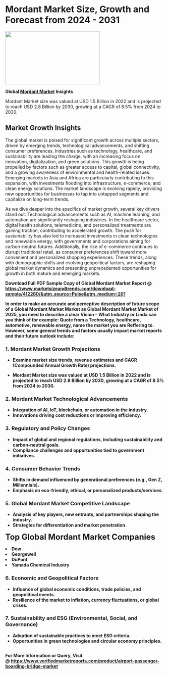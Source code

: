 <H1>Mordant Market Size, Growth and Forecast from 2024 - 2031</H1><img class="aligncenter size-medium wp-image-584254" src="https://thirdeyenews.in/wp-content/uploads/2024/09/Global-Market-Research-300x168.jpeg" alt="" width="300" height="168" /><p><strong>Global&nbsp;<a href="https://www.marketsizeandtrends.com/download-sample/412280/&amp;utm_source=Pulse&amp;utm_medium=201">Mordant Market</a> Insights</strong></p><p>Mordant Market size was valued at USD 1.5 Billion in 2022 and is projected to reach USD 2.8 Billion by 2030, growing at a CAGR of 8.5% from 2024 to 2030.</p><p><h2>Market Growth Insights</h2> <p>The global market is poised for significant growth across multiple sectors, driven by emerging trends, technological advancements, and shifting consumer preferences. Industries such as technology, healthcare, and sustainability are leading the charge, with an increasing focus on innovation, digitalization, and green solutions. This growth is being propelled by factors such as greater access to capital, global connectivity, and a growing awareness of environmental and health-related issues. Emerging markets in Asia and Africa are particularly contributing to this expansion, with investments flooding into infrastructure, e-commerce, and clean energy solutions. The market landscape is evolving rapidly, providing new opportunities for businesses to tap into untapped segments and capitalize on long-term trends.</p> <p><strong></strong></p> <p>As we dive deeper into the specifics of market growth, several key drivers stand out. Technological advancements such as AI, machine learning, and automation are significantly reshaping industries. In the healthcare sector, digital health solutions, telemedicine, and personalized treatments are gaining traction, contributing to accelerated growth. The push for sustainability has also led to increased investments in clean technologies and renewable energy, with governments and corporations aiming for carbon-neutral futures. Additionally, the rise of e-commerce continues to disrupt traditional retail, as consumer preferences shift toward more convenient and personalized shopping experiences. These trends, along with demographic shifts and evolving geopolitical factors, are reshaping global market dynamics and presenting unprecedented opportunities for growth in both mature and emerging markets.</p> <p><strong></p><p><span class=""><strong>Download Full PDF Sample Copy of Global Mordant Market Report</strong> @ <a href="https://www.marketsizeandtrends.com/download-sample/412280/&amp;utm_source=Pulse&amp;utm_medium=201" target="_blank">https://www.marketsizeandtrends.com/download-sample/412280/&amp;utm_source=Pulse&amp;utm_medium=201</a></span></p><p>In order to make an accurate and perceptive description of future scope of a Global&nbsp;Mordant Market Market as Global&nbsp;Mordant Market Market of 2025, you need to describe a clear Vision &ndash; What Industry or Linda can you think of for example: Quote from a Technology, healthcare, automotive, renewable energy, name the market you are Reffering to. However, some general trends and factors usually impact market reports and their future outlook include:</p><h3>1.&nbsp;<strong>Mordant Market Growth Projections</strong></h3><ul><li>Examine market size trends, revenue estimates and CAGR (Compounded Annual Growth Rate) projections.</li><li><p>Mordant Market size was valued at USD 1.5 Billion in 2022 and is projected to reach USD 2.8 Billion by 2030, growing at a CAGR of 8.5% from 2024 to 2030.</p></li></ul><h3>2.&nbsp;<strong>Mordant Market Technological Advancements</strong></h3><ul><li>Integration of AI, IoT, blockchain, or automation in the industry.</li><li>Innovations driving cost reductions or improving efficiency.</li></ul><h3>3.&nbsp;<strong>Regulatory and Policy Changes</strong></h3><ul><li>Impact of global and regional regulations, including sustainability and carbon-neutral goals.</li><li>Compliance challenges and opportunities tied to government initiatives.</li></ul><h3>4.&nbsp;<strong>Consumer Behavior Trends</strong></h3><ul><li>Shifts in demand influenced by generational preferences (e.g., Gen Z, Millennials).</li><li>Emphasis on eco-friendly, ethical, or personalized products/services.</li></ul><h3>5.&nbsp;<strong>Global Mordant Market Competitive Landscape</strong></h3><ul><li>Analysis of key players, new entrants, and partnerships shaping the industry.</li><li>Strategies for differentiation and market penetration.</li></ul><p data-pm-slice="1 1 []"><span style="color: inherit; font-family: inherit; font-size: 25px;">Top Global Mordant Market Companies</span></p><div class="" data-test-id=""><p><li>Dow</li><li> Georgeweil</li><li> DuPont</li><li> Yamada Chemical Industry</li></p></div><h3>6.&nbsp;<strong>Economic and Geopolitical Factors</strong></h3><ul><li>Influence of global economic conditions, trade policies, and geopolitical events.</li><li>Resilience of the market to inflation, currency fluctuations, or global crises.</li></ul><h3>7.&nbsp;<strong>Sustainability and ESG (Environmental, Social, and Governance)</strong></h3><ul><li>Adoption of sustainable practices to meet ESG criteria.</li><li>Opportunities in green technologies and circular economy principles.</li></ul><h2><strong style="font-size: 14px;">For More Information or Query, Visit @&nbsp;</strong><a style="background-color: #ffffff; font-size: 14px;" href="https://www.marketsizeandtrends.com/report/mordant-market/" target="_blank">https://www.verifiedmarketreports.com/product/airport-passenger-boarding-bridge-market</a></h2>
